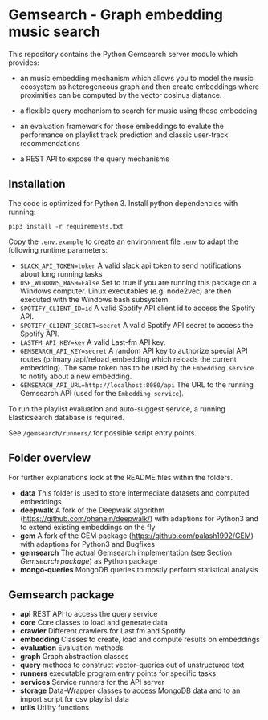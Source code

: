 # Gemsearch - Graph embedding music search

This repository contains the Python Gemsearch server module which provides:
* an music embedding mechanism which allows you to model the music ecosystem as heterogeneous graph and then create embeddings where proximities can be computed by the vector cosinus distance.

* a flexible query mechanism to search for music using those embedding

* an evaluation framework for those embeddings to evalute the performance on playlist track prediction and classic user-track recommendations

* a REST API to expose the query mechanisms


## Installation
The code is optimized for Python 3. 
Install python dependencies with running:

```
pip3 install -r requirements.txt
```

Copy the `.env.example` to create an environment file `.env` to adapt the following runtime parameters:

* `SLACK_API_TOKEN=token` A valid slack api token to send notifications about long running tasks
* `USE_WINDOWS_BASH=False` Set to true if you are running this package on a Windows computer. Linux executables (e.g. node2vec) are then executed with the Windows bash subsystem.
* `SPOTIFY_CLIENT_ID=id` A valid Spotify API client id to access the Spotify API.
* `SPOTIFY_CLIENT_SECRET=secret` A valid Spotify API secret to access the Spotify API.
* `LASTFM_API_KEY=key` A valid Last-fm API key.
* `GEMSEARCH_API_KEY=secret` A random API key to authorize special API routes (primary /api/reload_embedding which reloads the current embedding). The same token has to be used by the `Embedding service` to notify about a new embedding.
* `GEMSEARCH_API_URL=http://localhost:8080/api` The URL to the running Gemsearch API (used for the `Embedding service`).


To run the playlist evaluation and auto-suggest service, a running Elasticsearch database is required.


See `/gemsearch/runners/` for possible script entry points.

## Folder overview

For further explanations look at the README files within the folders.

* **data** This folder is used to store intermediate datasets and computed embeddings
* **deepwalk** A fork of the Deepwalk algorithm (https://github.com/phanein/deepwalk/) with adaptions for Python3 and to extend existing embeddings on the fly
* **gem** A fork of the GEM package (https://github.com/palash1992/GEM) with adaptions for Python3 and Bugfixes
* **gemsearch** The actual Gemsearch implementation (see Section *Gemsearch package*) as Python package
* **mongo-queries** MongoDB queries to mostly perform statistical analysis


## Gemsearch package

* **api** REST API to access the query service
* **core** Core classes to load and generate data
* **crawler** Different crawlers for Last.fm and Spotify
* **embedding** Classes to create, load and compute results on embeddings
* **evaluation** Evaluation methods
* **graph** Graph abstraction classes
* **query** methods to construct vector-queries out of unstructured text
* **runners** executable program entry points for specific tasks
* **services** Service runners for the API server
* **storage** Data-Wrapper classes to access MongoDB data and to an import script for csv playlist data
* **utils** Utility functions

